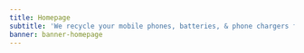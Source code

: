 ```yaml
---
title: Homepage
subtitle: 'We recycle your mobile phones, batteries, & phone chargers for free.'
banner: banner-homepage
---
```


